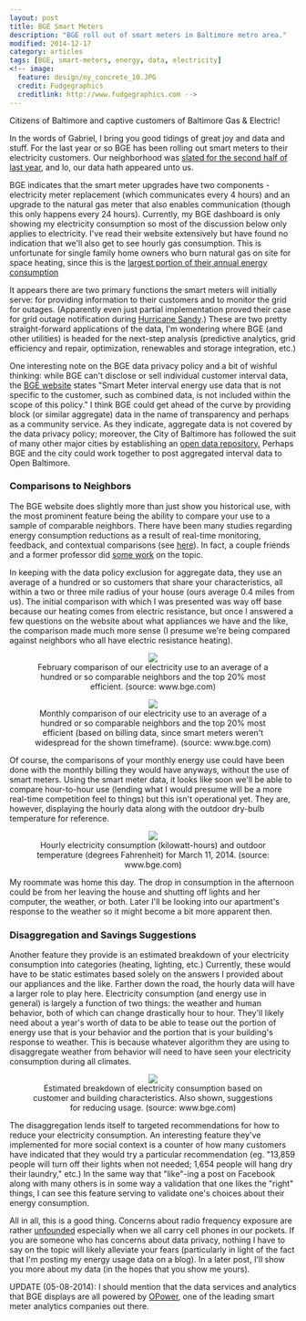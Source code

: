 ```yaml
---
layout: post
title: BGE Smart Meters
description: "BGE roll out of smart meters in Baltimore metro area."
modified: 2014-12-17
category: articles
tags: [BGE, smart-meters, energy, data, electricity]
<!-- image:
  feature: design/ny_concrete_10.JPG
  credit: Fudgegraphics
  creditlink: http://www.fudgegraphics.com -->
---
```


Citizens of Baltimore and captive customers of Baltimore Gas & Electric! 

In the words of Gabriel, I bring you good tidings of great joy and data and stuff. For the last year or so BGE has been rolling out smart meters to their electricity customers. Our neighborhood was <a href="http://www.bge.com/smartenergy/smartgrid/smartmeters/Pages/Installation-Schedule.aspx">slated for the second half of last year</a>, and lo, our data hath appeared unto us.

BGE indicates that the smart meter upgrades have two components - electricity meter replacement (which communicates every 4 hours) and an upgrade to the natural gas meter that also enables communication (though this only happens every 24 hours). Currently, my BGE dashboard is only showing my electricity consumption so most of the discussion below only applies to electricity. I've read their website extensively but have found no indication that we'll also get to see hourly gas consumption. This is unfortunate for single family home owners who burn natural gas on site for space heating, since this is the <a href="http://www.eia.gov/todayinenergy/detail.cfm?id=10271&src=%E2%80%B9%20Consumption%20%20%20%20%20%20Residential%20Energy%20Consumption%20Survey%20(RECS)-b1">largest portion of their annual energy consumption</a>

It appears there are two primary functions the smart meters will initially serve: for providing information to their customers and to monitor the grid for outages. (Apparently even just partial implementation proved their case for grid outage notification during <a href="http://www.greentechmedia.com/articles/read/bge-gets-a-taste-of-smart-meter-capabilities-during-sandy">Hurricane Sandy</a>.) These are two pretty straight-forward applications of the data, I'm wondering where BGE (and other utilities) is headed for the next-step analysis (predictive analytics, grid efficiency and repair, optimization, renewables and storage integration, etc.)

One interesting note on the BGE data privacy policy and a bit of wishful thinking: while BGE can't disclose or sell individual customer interval data, the <a href="http://www.bge.com/smartenergy/smartgrid/Pages/Data-Privacy-Policy.aspx">BGE website</a> states "Smart Meter interval energy use data that is not specific to the customer, such as combined data, is not included within the scope of this policy." I think BGE could get ahead of the curve by providing block (or similar aggregate) data in the name of transparency and perhaps as a community service. As they indicate, aggregate data is not covered by the data privacy policy; moreover, the City of Baltimore has followed the suit of many other major cities by establishing an <a href="https://data.baltimorecity.gov">open data repository.</a> Perhaps BGE and the city could work together to post aggregated interval data to Open Baltimore.

### Comparisons to Neighbors

The BGE website does slightly more than just show you historical use, with the most prominent feature being the ability to compare your use to a sample of comparable neighbors. There have been many studies regarding energy consumption reductions as a result of real-time monitoring, feedback, and contextual comparisons (see <a href="http://www1.eere.energy.gov/seeaction/pdfs/customerinformation_behavioral_status_summary.pdf
">here</a>). In fact, a couple friends and a former professor did <a href="http://www.sciencedirect.com/science/article/pii/S0378778813003782">some work</a> on the topic.

In keeping with the data policy exclusion for aggregate data, they use an average of a hundred or so customers that share your characteristics, all within a two or three mile radius of your house (ours average 0.4 miles from us). The initial comparison with which I was presented was way off base because our heating comes from electric resistance, but once I answered a few questions on the website about what appliances we have and the like, the comparison made much more sense (I presume we're being compared against neighbors who all have electric resistance heating).

<center>
<figure>
  <a href="{{ site.url }}/images/2014-03/BGE-dashboard-01.png"><img src="{{ site.url }}/images/2014-03/BGE-dashboard-01.png"></a>
  <figcaption>February comparison of our electricity use to an average of a hundred or so comparable neighbors and the top 20% most efficient. (source: www.bge.com)</figcaption>
</figure>
</center>

<center>
<figure>
  <a href="{{ site.url }}/images/2014-03/BGE-dashboard-02.png"><img src="{{ site.url }}/images/2014-03/BGE-dashboard-02.png"></a>
  <figcaption>Monthly comparison of our electricity use to an average of a hundred or so comparable neighbors and the top 20% most efficient (based on billing data, since smart meters weren't widespread for the shown timeframe). (source: www.bge.com)</figcaption>
</figure>
</center>

Of course, the comparisons of your monthly energy use could have been done with the monthly billing they would have anyways, without the use of smart meters. Using the smart meter data, it looks like soon we'll be able to compare hour-to-hour use (lending what I would presume will be a more real-time competition feel to things) but this isn't operational yet. They are, however, displaying the hourly data along with the outdoor dry-bulb temperature for reference.

<center>
<figure>
  <a href="{{ site.url }}/images/2014-03/BGE-dashboard-04.png"><img src="{{ site.url }}/images/2014-03/BGE-dashboard-04.png"></a>
  <figcaption>Hourly electricity consumption (kilowatt-hours) and outdoor temperature (degrees Fahrenheit) for March 11, 2014. (source: www.bge.com)</figcaption>
</figure>
</center>
My roommate was home this day. The drop in consumption in the afternoon could be from her leaving the house and shutting off lights and her computer, the weather, or both.  Later I'll be looking into our apartment's response to the weather so it might become a bit more apparent then.

### Disaggregation and Savings Suggestions

Another feature they provide is an estimated breakdown of your electricity consumption into categories (heating, lighting, etc.) Currently, these would have to be static estimates based solely on the answers I provided about our appliances and the like. Farther down the road, the hourly data will have a larger role to play here. Electricity consumption (and energy use in general) is largely a function of two things: the weather and human behavior, both of which can change drastically hour to hour. They'll likely need about a year's worth of data to be able to tease out the portion of energy use that is your behavior and the portion that is your building's response to weather. This is because whatever algorithm they are using to disaggregate weather from behavior will need to have seen your electricity consumption during all climates.

<center>
<figure>
  <a href="{{ site.url }}/images/2014-03/BGE-dashboard-06.png"><img src="{{ site.url }}/images/2014-03/BGE-dashboard-06.png"></a>
  <figcaption>Estimated breakdown of electricity consumption based on customer and building characteristics. Also shown, suggestions for reducing usage. (source: www.bge.com)</figcaption>
</figure>
</center>

The disaggregation lends itself to targeted recommendations for how to reduce your electricity consumption. An interesting feature they've implemented for more social context is a counter of how many customers have indicated that they would try a particular recommendation (eg. "13,859 people will turn off their lights when not needed; 1,654 people will hang dry their laundry," etc.) In the same way that "like"-ing a post on Facebook along with many others is in some way a validation that one likes the "right" things, I can see this feature serving to validate one's choices about their energy consumption.

All in all, this is a good thing. Concerns about radio frequency exposure are rather <a href="http://www.epri.com/abstracts/Pages/ProductAbstract.aspx?ProductId=000000000001021829">unfounded</a> especially when we all carry cell phones in our pockets. If you are someone who has concerns about data privacy, nothing I have to say on the topic will likely alleviate your fears (particularly in light of the fact that I'm posting my energy usage data on a blog). In a later post, I'll show you more about my data (in the hopes that you show me yours).

UPDATE (05-08-2014): I should mention that the data services and analytics that BGE displays are all powered by <a href='http://www.opower.com/'>OPower</a>, one of the leading smart meter analytics companies out there.
